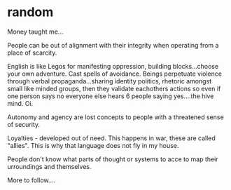 # random

Money taught me...<br>

People can be out of alignment with their integrity when operating from a place of scarcity. 

English is like Legos for manifesting oppression, building blocks...choose your own adventure. Cast spells of avoidance. Beings perpetuate violence through verbal propaganda...sharing identity politics, rhetoric amongst small like minded groups, then they validate eachothers actions so even if one person says no everyone else hears 6 people saying yes....the hive mind. Oi. 

Autonomy and agency are lost concepts to people with a threatened sense of security. 

Loyalties - developed out of need. This happens in war, these are called "allies". This is why that language does not fly in my house. 

People don't know what parts of thought or systems to acce to map their urroundings and themselves.

More to follow....
